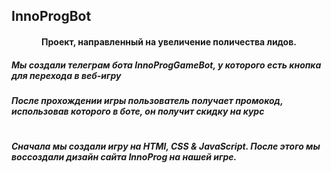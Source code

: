 ##  InnoProgBot
<h4 align="center">Проект, направленный на увеличение поличества лидов.</h4>

<h5>Мы создали телеграм бота InnoProgGameBot, у которого есть кнопка для перехода в веб-игру</h5>
<h5>После прохождении игры пользователь получает промокод, использовав которого в боте, он получит скидку на курс</h5>
<h1></h1>
<h5>Сначала мы создали игру на HTMl, CSS & JavaScript. После этого мы воссоздали дизайн сайта InnoProg на нашей игре.</h5>
